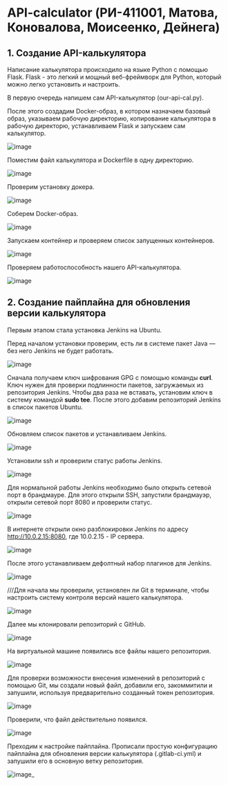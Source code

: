# API-calculator (РИ-411001, Матова, Коновалова, Моисеенко, Дейнега)
## 1. Создание API-калькулятора
Написание калькулятора происходило на языке Python с помощью Flask. Flask - это легкий и мощный веб-фреймворк для Python, который можно легко установить и настроить.

В первую очередь напишем сам API-калькулятор (our-api-cal.py).

После этого создадим Docker-образ, в котором назначаем базовый образ, указываем рабочую директорию, копирование калькулятора в рабочую директорю, устанавливаем Flask и запускаем сам калькулятор.

![image](https://github.com/user-attachments/assets/25ef447f-f347-4c94-9431-730eef5936f5)


Поместим файл калькулятора и Dockerfile в одну директорию.

![image](https://github.com/user-attachments/assets/d912c398-0877-4d13-ab90-f58c85689f56)

Проверим установку докера.

![image](https://github.com/user-attachments/assets/35beb161-0232-401c-8bd9-775769a77995)

Соберем Docker-образ.

![image](https://github.com/user-attachments/assets/2e0ba375-54e3-4d9e-a320-4225f7b47c28)

Запускаем контейнер и проверяем список запущенных контейнеров. 

![image](https://github.com/user-attachments/assets/e46b9c95-b62a-4a1b-bbcf-b7486726888f)

Проверяем работоспособность нашего API-калькулятора.

![image](https://github.com/user-attachments/assets/b089cb8a-9ed2-469e-87e8-bc613c520399)

## 2. Создание пайплайна для обновления версии калькулятора

Первым этапом стала установка Jenkins на Ubuntu.

Перед началом установки проверим, есть ли в системе пакет Java — без него Jenkins не будет работать.

![image](https://github.com/user-attachments/assets/6b81f658-affc-43ce-a13e-f4af44a221c0)

Сначала получаем ключ шифрования GPG с помощью команды **curl**. Ключ нужен для проверки подлинности пакетов, загружаемых из репозитория Jenkins. Чтобы два раза не вставать, установим ключ в систему командой **sudo tee**.
После этого добавим репозиторий Jenkins в список пакетов Ubuntu.

![image](https://github.com/user-attachments/assets/5f50ef5e-e504-4e94-8dfe-4027ac3c3fef)

Обновляем список пакетов и устанавливаем Jenkins. 

![image](https://github.com/user-attachments/assets/2f25235b-1579-4bb4-b052-16a7a6899c98)

Установили ssh и проверили статус работы Jenkins.

![image](https://github.com/user-attachments/assets/13a0cedf-7eaa-4684-afe7-04caf86710b2)

Для нормальной работы Jenkins необходимо было открыть сетевой порт в брандмауре. Для этого открыли SSH, запустили брандмауэр, открыли сетевой порт 8080 и проверили статус.

![image](https://github.com/user-attachments/assets/a6c16476-8d6e-4322-9731-7c948330a4dd)

В интернете открыли окно разблокировки Jenkins по адресу http://10.0.2.15:8080, где 10.0.2.15 - IP сервера.

![image](https://github.com/user-attachments/assets/1db1de4c-1531-4251-a637-42df112c421c)

После этого устанавливаем дефолтный набор плагинов для Jenkins.

![image](https://github.com/user-attachments/assets/f81c2eec-3088-4925-b41e-8267073f56bd)


///Для начала мы проверили, установлен ли Git в терминале, чтобы настроить систему контроля версий нашего калькулятора.

![image](https://github.com/user-attachments/assets/e31c97b4-3641-4484-bbf8-f8b888e5f5eb)

Далее мы клонировали репозиторий с GitHub.

![image](https://github.com/user-attachments/assets/dfad34ab-8fff-4d34-a6f3-ae0c7c3dd3b2)

На виртуальной машине появились все файлы нашего репозитория.

![image](https://github.com/user-attachments/assets/ea1ba96a-7502-4e4b-869b-71f73fcef6d4)

Для проверки возможности внесения изменений в репозиторий с помощью Git, мы создали новый файл, добавили его, закоммитили и запушили, используя предварительно созданный токен репозитория.

![image](https://github.com/user-attachments/assets/34d01932-f41d-4990-a76f-994bbe207848)

Проверили, что файл действительно появился.

![image](https://github.com/user-attachments/assets/eeccca54-7a4b-40b3-985f-ccc2ad737704)

Преходим к настройке пайплайна.
Прописали простую конфигурацию пайплайна для обновления версии калькулятора (.gitlab-ci.yml) и запушили его в основную ветку репозитория.

![image](https://github.com/user-attachments/assets/a90abaca-b66a-4ff5-ad6b-c91983637b4f)_






